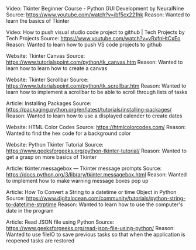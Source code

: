 Video: Tkinter Beginner Course - Python GUI Development by NeuralNine
Source: https://www.youtube.com/watch?v=ibf5cx221hk
Reason: Wanted to learn the basics of Tkinter

Video: How to push visual studio code project to github | Tech Projects by Tech Projects
Source: https://www.youtube.com/watch?v=vRxfnHtCxEo
Reason: Wanted to learn how to push VS code projects to github

Website: Tkinter Canvas
Source: https://www.tutorialspoint.com/python/tk_canvas.htm 
Reason: Wanted to learn how to learn how to create a canvas

Website: Tkinter Scrollbar
Source: https://www.tutorialspoint.com/python/tk_scrollbar.htm
Reason: Wanted to learn how to implement a scrollbar to be able to scroll through lists of tasks

Article: Installing Packages
Source: https://packaging.python.org/en/latest/tutorials/installing-packages/
Reason: Wanted to learn how to use a displayed calender to create dates 

Website: HTML Color Codes
Source: https://htmlcolorcodes.com/
Reason: Wanted to find the hex code for a background color

Website: Python Tkinter Tutorial
Source: https://www.geeksforgeeks.org/python-tkinter-tutorial/
Reason: Wanted to get a grasp on more basics of Tkinter

Article: tkinter.messagebox — Tkinter message prompts
Source: https://docs.python.org/3/library/tkinter.messagebox.html
Reason: Wanted to implement how to make warning message boxes pop up

Article: How To Convert a String to a datetime or time Object in Python
Source: https://www.digitalocean.com/community/tutorials/python-string-to-datetime-strptime
Reason: Wanted to learn how to use the computer's date in the program

Article: Read JSON file using Python
Source: https://www.geeksforgeeks.org/read-json-file-using-python/
Reason: Wanted to use fileIO to save previous tasks so that when the application is reopened tasks are restored
